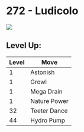 # 272 - Ludicolo
![][272]

## Level Up:

Level | Move
---   | ---
  1   | Astonish
  1   | Growl
  1   | Mega Drain
  1   | Nature Power
 32   | Teeter Dance
 44   | Hydro Pump



[272]: /img/pokemon/272.png
